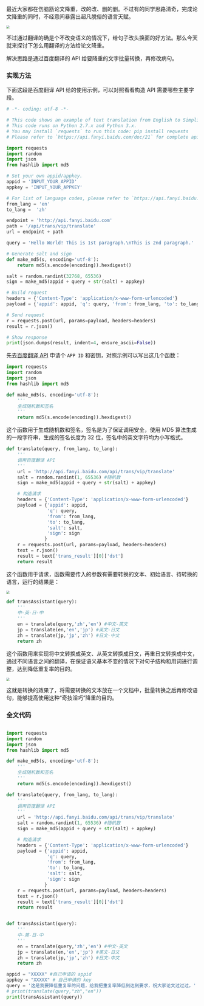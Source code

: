 最近大家都在伤脑筋论文降重，改的改、删的删。不过有的同学思路清奇，完成论文降重的同时，不经意间暴露出超凡脱俗的语言天赋。

<img src="./images/01.jpeg" style="zoom:50%" />

不过通过翻译的确是个不改变语义的情况下，给句子改头换面的好方法。那么今天就来探讨下怎么用翻译的方法给论文降重。

解决思路是通过百度翻译的 API 给要降重的文字批量转换，再修改病句。

### 实现方法

下面这段是百度翻译 API 给的使用示例，可以对照看看构造 API 需要哪些主要字段。

```Python
# -*- coding: utf-8 -*-

# This code shows an example of text translation from English to Simplified-Chinese.
# This code runs on Python 2.7.x and Python 3.x.
# You may install `requests` to run this code: pip install requests
# Please refer to `https://api.fanyi.baidu.com/doc/21` for complete api document

import requests
import random
import json
from hashlib import md5

# Set your own appid/appkey.
appid = 'INPUT_YOUR_APPID'
appkey = 'INPUT_YOUR_APPKEY'

# For list of language codes, please refer to `https://api.fanyi.baidu.com/doc/21`
from_lang = 'en'
to_lang =  'zh'

endpoint = 'http://api.fanyi.baidu.com'
path = '/api/trans/vip/translate'
url = endpoint + path

query = 'Hello World! This is 1st paragraph.\nThis is 2nd paragraph.'

# Generate salt and sign
def make_md5(s, encoding='utf-8'):
    return md5(s.encode(encoding)).hexdigest()

salt = random.randint(32768, 65536)
sign = make_md5(appid + query + str(salt) + appkey)

# Build request
headers = {'Content-Type': 'application/x-www-form-urlencoded'}
payload = {'appid': appid, 'q': query, 'from': from_lang, 'to': to_lang, 'salt': salt, 'sign': sign}

# Send request
r = requests.post(url, params=payload, headers=headers)
result = r.json()

# Show response
print(json.dumps(result, indent=4, ensure_ascii=False))
```

先去[百度翻译 API](https://fanyi-api.baidu.com/product/11) 申请个 `APP ID` 和密钥，对照示例可以写出这几个函数：

```Python
import requests
import random
import json
from hashlib import md5

def make_md5(s, encoding='utf-8'):
    '''
    生成随机数和签名
    '''
    return md5(s.encode(encoding)).hexdigest()
```

这个函数用于生成随机数和签名，签名是为了保证调用安全，使用 MD5 算法生成的一段字符串，生成的签名长度为 32 位，签名中的英文字符均为小写格式。

```Python
def translate(query, from_lang, to_lang):
    '''
    调用百度翻译 API
    '''
    url = 'http://api.fanyi.baidu.com/api/trans/vip/translate'
    salt = random.randint(1, 65536) #随机数
    sign = make_md5(appid + query + str(salt) + appkey)

    # 构造请求
    headers = {'Content-Type': 'application/x-www-form-urlencoded'}
    payload = {'appid': appid, 
               'q': query, 
               'from': from_lang, 
               'to': to_lang, 
               'salt': salt, 
               'sign': sign
              }
    r = requests.post(url, params=payload, headers=headers)
    text = r.json()
    result = text['trans_result'][0]['dst']
    return result
```

这个函数用于请求，函数需要传入的参数有需要转换的文本、初始语言、待转换的语言，运行的结果是：

<img src="./images/03.png" style="zoom:50%" />

```Python
def transAssistant(query):
    '''
    中-英-日-中
    '''
    en = translate(query,'zh','en') #中文-英文
    jp = translate(en,'en','jp') #英文-日文
    zh = translate(jp,'jp','zh') #日文-中文
    return zh
```

这个函数用来实现将中文转换成英文、从英文转换成日文，再重日文转换成中文，通过不同语言之间的翻译，在保证语义基本不变的情况下对句子结构和用词进行调整，达到降低重复率的目的。

<img src="./images/04.png" style="zoom:50%" />

这就是转换的效果了，将需要转换的文本放在一个文档中，批量转换之后再修改语句，能够提高使用这种“奇技淫巧”降重的目的。

### 全文代码

```Python

import requests
import random
import json
from hashlib import md5

def make_md5(s, encoding='utf-8'):
    '''
    生成随机数和签名
    '''
    return md5(s.encode(encoding)).hexdigest()

def translate(query, from_lang, to_lang):
    '''
    调用百度翻译 API
    '''
    url = 'http://api.fanyi.baidu.com/api/trans/vip/translate'
    salt = random.randint(1, 65536) #随机数
    sign = make_md5(appid + query + str(salt) + appkey)

    # 构造请求
    headers = {'Content-Type': 'application/x-www-form-urlencoded'}
    payload = {'appid': appid, 
               'q': query, 
               'from': from_lang, 
               'to': to_lang, 
               'salt': salt, 
               'sign': sign
              }
    r = requests.post(url, params=payload, headers=headers)
    text = r.json()
    result = text['trans_result'][0]['dst']
    return result


def transAssistant(query):
    '''
    中-英-日-中
    '''
    en = translate(query,'zh','en') #中文-英文
    jp = translate(en,'en','jp') #英文-日文
    zh = translate(jp,'jp','zh') #日文-中文
    return zh

appid = "XXXXX" #自己申请的 appid
appkey = "XXXXX" # 自己申请的 key
query = '这是我要降低重复率的问题，给我把重复率降低到达到要求，祝大家论文过过过。'
# print(translate(query,"zh","en"))
print(transAssistant(query))
```

